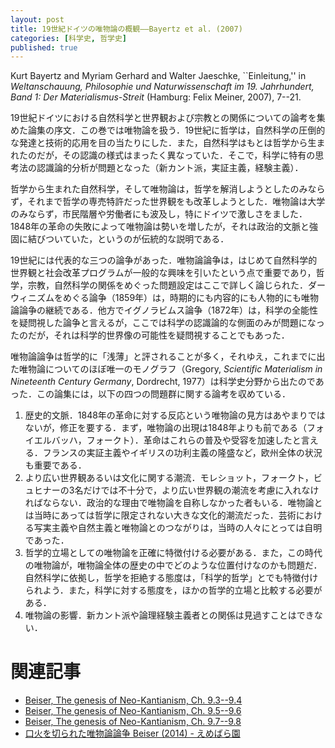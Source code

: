 ```yaml
---
layout: post
title: 19世紀ドイツの唯物論の概観——Bayertz et al. (2007)
categories: [科学史, 哲学史]
published: true
---
```


Kurt Bayertz and Myriam Gerhard and Walter Jaeschke, ``Einleitung,'' in _Weltanschauung, Philosophie und Naturwissenschaft im 19. Jahrhundert, Band 1: Der Materialismus-Streit_ (Hamburg: Felix Meiner, 2007), 7--21.

19世紀ドイツにおける自然科学と世界観および宗教との関係についての論考を集めた論集の序文．この巻では唯物論を扱う．19世紀に哲学は，自然科学の圧倒的な発達と技術的応用を目の当たりにした．また，自然科学はもとは哲学から生まれたのだが，その認識の様式はまったく異なっていた．そこで，科学に特有の思考法の認識論的分析が問題となった（新カント派，実証主義，経験主義）．

哲学から生まれた自然科学，そして唯物論は，哲学を解消しようとしたのみならず，それまで哲学の専売特許だった世界観をも改革しようとした．唯物論は大学のみならず，市民階層や労働者にも波及し，特にドイツで激しさをました．1848年の革命の失敗によって唯物論は勢いを増したが，それは政治的文脈と強固に結びついていた，というのが伝統的な説明である．

19世紀には代表的な三つの論争があった．唯物論論争は，はじめて自然科学的世界観と社会改革プログラムが一般的な興味を引いたという点で重要であり，哲学，宗教，自然科学の関係をめぐった問題設定はここで詳しく論じられた．ダーウィニズムをめぐる論争（1859年）は，時期的にも内容的にも人物的にも唯物論論争の継続である．他方でイグノラビムス論争（1872年）は，科学の全能性を疑問視した論争と言えるが，ここでは科学の認識論的な側面のみが問題になったのだが，それは科学的世界像の可能性を疑問視することでもあった．

唯物論論争は哲学的に「浅薄」と評されることが多く，それゆえ，これまでに出た唯物論についてのほぼ唯一のモノグラフ（Gregory, _Scientific Materialism in Nineteenth Century Germany_, Dordrecht, 1977）は科学史分野から出たのであった．この論集には，以下の四つの問題群に関する論考を収めている．

1. 歴史的文脈．1848年の革命に対する反応という唯物論の見方はあやまりではないが，修正を要する．まず，唯物論の出現は1848年よりも前である（フォイエルバッハ，フォークト）．革命はこれらの普及や受容を加速したと言える．フランスの実証主義やイギリスの功利主義の隆盛など，欧州全体の状況も重要である．
2. より広い世界観あるいは文化に関する潮流．モレショット，フォークト，ビュヒナーの3名だけでは不十分で，より広い世界観の潮流を考慮に入れなければならない．政治的な理由で唯物論を自称しなかった者もいる．唯物論とは当時にあっては哲学に限定されない大きな文化的潮流だった．芸術における写実主義や自然主義と唯物論とのつながりは，当時の人々にとっては自明であった．
3. 哲学的立場としての唯物論を正確に特徴付ける必要がある．また，この時代の唯物論が，唯物論全体の歴史の中でどのような位置付けなのかも問題だ．自然科学に依拠し，哲学を拒絶する態度は，「科学的哲学」とでも特徴付けられよう．また，科学に対する態度を，ほかの哲学的立場と比較する必要がある．
4. 唯物論の影響．新カント派や論理経験主義者との関係は見過すことはできない．


# 関連記事

* [Beiser, The genesis of Neo-Kantianism, Ch. 9.3--9.4](http://hinaba.org/mikro-und-makro/2017/02/03/01.html)
* [Beiser, The genesis of Neo-Kantianism, Ch. 9.5--9.6](http://hinaba.org/mikro-und-makro/2017/02/09/01.html)
* [Beiser, The genesis of Neo-Kantianism, Ch. 9.7--9.8](http://hinaba.org/mikro-und-makro/2017/02/14/01.html)
* [口火を切られた唯物論論争 Beiser (2014) - えめばら園](http://d.hatena.ne.jp/emerose/20160301/1456812556)
